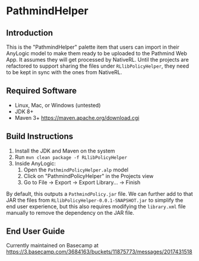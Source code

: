PathmindHelper
==============

Introduction
------------

This is the "PathmindHelper" palette item that users can import in their AnyLogic model to make them ready to be uploaded to the Pathmind Web App. It assumes they will get processed by NativeRL. Until the projects are refactored to support sharing the files under `RLlibPolicyHelper`, they need to be kept in sync with the ones from NativeRL.


Required Software
-----------------

 * Linux, Mac, or Windows (untested)
 * JDK 8+
 * Maven 3+  https://maven.apache.org/download.cgi


Build Instructions
------------------

 1. Install the JDK and Maven on the system
 2. Run `mvn clean package -f RLlibPolicyHelper`
 3. Inside AnyLogic:
    1. Open the `PathmindPolicyHelper.alp` model
    2. Click on "PathmindPolicyHelper" in the Projects view
    3. Go to File -> Export -> Export Library... -> Finish

By default, this outputs a `PathmindPolicy.jar` file. We can further add to that JAR the files from `RLlibPolicyHelper-0.0.1-SNAPSHOT.jar` to simplify the end user experience, but this also requires modifying the `library.xml` file manually to remove the dependency on the JAR file.


End User Guide
--------------

Currently maintained on Basecamp at https://3.basecamp.com/3684163/buckets/11875773/messages/2017431518

